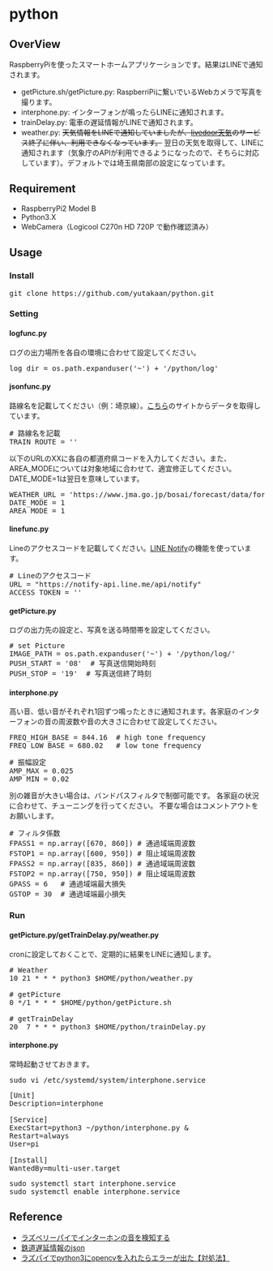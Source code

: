 # python

## OverView
RaspberryPiを使ったスマートホームアプリケーションです。結果はLINEで通知されます。
* getPicture.sh/getPicture.py: RaspberriPiに繋いでいるWebカメラで写真を撮ります。
* interphone.py: インターフォンが鳴ったらLINEに通知されます。
* trainDelay.py: 電車の遅延情報がLINEで通知されます。
* weather.py: ~~天気情報をLINEで通知していましたが、[livedoor天気](https://help.livedoor.com/weather/index.html)のサービス終了に伴い、利用できなくなっています。~~ 翌日の天気を取得して、LINEに通知されます（気象庁のAPIが利用できるようになったので、そちらに対応しています）。デフォルトでは埼玉県南部の設定になっています。

## Requirement
* RaspberryPi2 Model B
* Python3.X
* WebCamera（Logicool C270n HD 720P で動作確認済み）

## Usage
### Install
<pre>
git clone https://github.com/yutakaan/python.git
</pre>

### Setting
#### logfunc.py
ログの出力場所を各自の環境に合わせて設定してください。
<pre>
log_dir = os.path.expanduser('~') + '/python/log'
</pre>

#### jsonfunc.py
路線名を記載してください（例：埼京線）。[こちら](https://rti-giken.jp/fhc/api/train_tetsudo/)のサイトからデータを取得しています。
<pre>
# 路線名を記載
TRAIN_ROUTE = ''
</pre>

以下のURLのXXに各自の都道府県コードを入力してください。また、AREA_MODEについては対象地域に合わせて、適宜修正してください。DATE_MODE=1は翌日を意味しています。
<pre>
WEATHER_URL = 'https://www.jma.go.jp/bosai/forecast/data/forecast/XX0000.json'
DATE_MODE = 1
AREA_MODE = 1
</pre>

#### linefunc.py
Lineのアクセスコードを記載してください。[LINE Notify](https://notify-bot.line.me/ja/)の機能を使っています。
<pre>
# Lineのアクセスコード
URL = "https://notify-api.line.me/api/notify"
ACCESS_TOKEN = ''
</pre>

#### getPicture.py
ログの出力先の設定と、写真を送る時間帯を設定してください。
<pre>
# set Picture
IMAGE_PATH = os.path.expanduser('~') + '/python/log/'
PUSH_START = '08'  # 写真送信開始時刻
PUSH_STOP = '19'  # 写真送信終了時刻
</pre>

#### interphone.py
高い音、低い音がそれぞれ1回ずつ鳴ったときに通知されます。各家庭のインターフォンの音の周波数や音の大きさに合わせて設定してください。
<pre>
FREQ_HIGH_BASE = 844.16  # high tone frequency
FREQ_LOW_BASE = 680.02   # low tone frequency
</pre>
<pre>
# 振幅設定
AMP_MAX = 0.025
AMP_MIN = 0.02
</pre>
別の雑音が大きい場合は、バンドパスフィルタで制御可能です。
各家庭の状況に合わせて、チューニングを行ってください。
不要な場合はコメントアウトをお願いします。
<pre>
# フィルタ係数
FPASS1 = np.array([670, 860]) # 通過域端周波数
FSTOP1 = np.array([600, 950]) # 阻止域端周波数
FPASS2 = np.array([835, 860]) # 通過域端周波数
FSTOP2 = np.array([750, 950]) # 阻止域端周波数
GPASS = 6   # 通過域端最大損失
GSTOP = 30  # 通過域端最小損失
</pre>

### Run
#### getPicture.py/getTrainDelay.py/weather.py
cronに設定しておくことで、定期的に結果をLINEに通知します。
<pre>
# Weather
10 21 * * * python3 $HOME/python/weather.py

# getPicture
0 */1 * * * $HOME/python/getPicture.sh

# getTrainDelay
20  7 * * * python3 $HOME/python/trainDelay.py
</pre>

#### interphone.py
常時起動させておきます。
<pre>
sudo vi /etc/systemd/system/interphone.service
</pre>
<pre>
[Unit]
Description=interphone

[Service]
ExecStart=python3 ~/python/interphone.py &
Restart=always
User=pi

[Install]
WantedBy=multi-user.target
</pre>
<pre>
sudo systemctl start interphone.service
sudo systemctl enable interphone.service
</pre>

## Reference
* [ラズベリーパイでインターホンの音を検知する](https://westgate-lab.hatenablog.com/entry/2019/12/25/225422)
* [鉄道遅延情報のjson](https://rti-giken.jp/fhc/api/train_tetsudo/)
* [ラズパイでpython3にopencvを入れたらエラーが出た【対処法】](https://qiita.com/XM03/items/48463fd910470b226f22)
